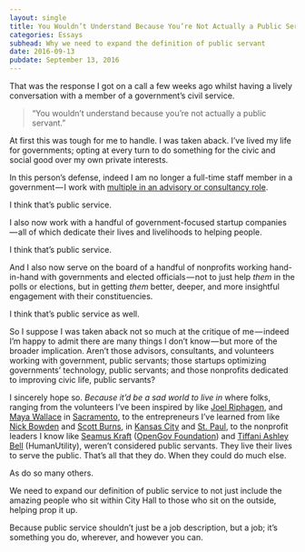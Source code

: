 ```yaml
---
layout: single
title: You Wouldn’t Understand Because You’re Not Actually a Public Servant!
categories: Essays
subhead: Why we need to expand the definition of public servant
date: 2016-09-13
pubdate: September 13, 2016
---
```


That was the response I got on a call a few weeks ago whilst having a lively conversation with a member of a government’s civil service.

> “You wouldn’t understand because you’re not actually a public servant.”

At first this was tough for me to handle. I was taken aback. I’ve lived my life for governments; opting at every turn to do something for the civic and social good over my own private interests.

In this person’s defense, indeed I am no longer a full-time staff member in a government — I work with [multiple in an advisory or consultancy role](http://ethoslabs.us).

I think that’s public service.

I also now work with a handful of government-focused startup companies — all of which dedicate their lives and livelihoods to helping people.

I think that’s public service.

And I also now serve on the board of a handful of nonprofits working hand-in-hand with governments and elected officials — not to just help _them_ in the polls or elections, but in getting _them_ better, deeper, and more insightful engagement with their constituencies.

I think that’s public service as well.

So I suppose I was taken aback not so much at the critique of me — indeed I’m happy to admit there are many things I don’t know — but more of the broader implication. Aren’t those advisors, consultants, and volunteers working with government, public servants; those startups optimizing governments’ technology, public servants; and those nonprofits dedicated to improving civic life, public servants?

I sincerely hope so. _Because it’d be a sad world to live in_ where folks, ranging from the volunteers I’ve been inspired by like [Joel Riphagen](https://twitter.com/joelrip), and [Maya Wallace](https://twitter.com/mayagirl) in [Sacramento](https://codeforsacramento.org/), to the entrepreneurs I’ve learned from like [Nick Bowden](https://twitter.com/njbowden) and [Scott Burns](https://twitter.com/smburns?lang=en), in [Kansas City](http://app.mysidewalk.com/) and [St. Paul](http://govdelivery.com), to the nonprofit leaders I know like [Seamus Kraft](https://twitter.com/seamuskraft) ([OpenGov Foundation](https://twitter.com/seamuskraft)) and [Tiffani Ashley Bell](https://twitter.com/tiffani) (HumanUtility), weren’t considered public servants. They live their lives to serve the public. That’s all that they do. When they could do much else.

As do so many others.

We need to expand our definition of public service to not just include the amazing people who sit within City Hall to those who sit on the outside, helping prop it up.

Because public service shouldn’t just be a job description, but a job; it’s something you do, wherever, and however you can.